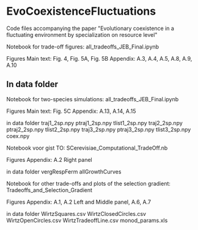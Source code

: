 # EvoCoexistenceFluctuations
Code files accompanying the paper "Evolutionary coexistence in a fluctuating environment by specialization on resource level"

Notebook for trade-off figures:
all_tradeoffs_JEB_Final.ipynb

Figures
Main text: Fig. 4, Fig. 5A, Fig. 5B
Appendix: A.3, A.4, A.5, A.8, A.9, A.10

In data folder
-

Notebook for two-species simulations:
all_tradeoffs_JEB_Final.ipynb

Figures
Main text: Fig. 5C
Appendix: A.13, A.14, A.15

in data folder
traj1_2sp.npy
ptraj1_2sp.npy
tlist1_2sp.npy
traj2_2sp.npy  
ptraj2_2sp.npy
tlist2_2sp.npy
traj3_2sp.npy
ptraj3_2sp.npy
tlist3_2sp.npy
coex.npy

Notebook voor gist TO:
SCerevisiae_Computational_TradeOff.nb

Figures
Appendix: A.2 Right panel

in data folder
vergRespFerm
allGrowthCurves

Notebook for other trade-offs and plots of the selection gradient:
Tradeoffs_and_Selection_Gradient

Figures
Appendix: A.1, A.2 Left and Middle panel, A.6, A.7

in data folder
WirtzSquares.csv
WirtzClosedCircles.csv
WirtzOpenCircles.csv
WirtzTradeoffLine.csv
monod_params.xls
